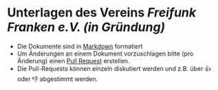 # Unterlagen des Vereins *Freifunk Franken e.V. (in Gründung)*

* Die Dokumente sind in [Markdown](https://github.com/adam-p/markdown-here/wiki/Markdown-Cheatsheet) formatiert 
* Um Änderungen an einem Dokument vorzuschlagen bitte (pro Änderung) einen [Pull Request](https://help.github.com/articles/using-pull-requests/) erstellen.
* Die Pull-Requests können einzeln diskutiert werden und z.B. über :+1: oder :-1: abgestimmt werden.
